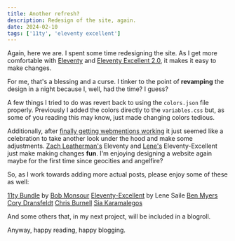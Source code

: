 ```yaml
---
title: Another refresh?
description: Redesign of the site, again.
date: 2024-02-10
tags: ['11ty', 'eleventy excellent']
---
```

Again, here we are. I spent some time redesigning the site. As I get more comfortable with [Eleventy](https://www.11ty.dev/) and [Eleventy Excellent 2.0](https://github.com/madrilene/eleventy-excellent), it makes it easy to make changes.

For me, that's a blessing and a curse. I tinker to the point of **revamping** the design in a night because I, well, had the time? I guess?

A few things I tried to do was revert back to using the ```colors.json``` file properly. Previously I added the colors directly to the ```variables.css``` but, as some of you reading this may know, just made changing colors tedious. 

Additionally, after [finally getting webmentions working](/blog/webmentions-and-11ty) it just seemed like a celebration to take another look under the hood and make some adjustments. [Zach Leatherman's](https://zachleat.com/@zachleat) Eleventy and [Lene's](https://front-end.social/@lene) Eleventy-Excellent just make making changes **fun**. I'm enjoying designing a website again maybe for the first time since geocities and angelfire?

So, as I work towards adding more actual posts, please enjoy some of these as well:

[11ty Bundle](https://11tybundle.dev) by [Bob Monsour](https://www.bobmonsour.com)
[Eleventy-Excellent](https://eleventy-excellent.netlify.app) by Lene Saile
[Ben Myers](https://benmyers.dev)
[Cory Dransfeldt](https://coryd.dev)
[Chris Burnell](https://chrisburnell.com)
[Sia Karamalegos](https://sia.codes)

And some others that, in my next project, will be included in a blogroll.

Anyway, happy reading, happy blogging.